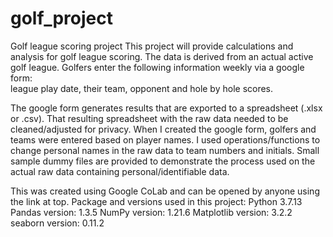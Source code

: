 # golf_project
Golf league scoring project
This project will provide calculations and analysis for golf league scoring. The data is derived from an actual active golf league. Golfers enter the following information weekly via a google form:  
    league play date, their team, opponent and hole by hole scores.
    
The google form generates results that are exported to a spreadsheet (.xlsx or .csv). That resulting spreadsheet with the raw data needed to be cleaned/adjusted for privacy.  When I created the google form, golfers and teams were entered based on player names.  I used operations/functions to change personal names in the raw data to team numbers and initials. Small sample dummy files are provided to demonstrate the process used on the actual raw data containing personal/identifiable data.

This was created using Google CoLab and can be opened by anyone using the link at top.
Package and versions used in this project:
Python 3.7.13
Pandas version: 1.3.5
NumPy version: 1.21.6
Matplotlib version: 3.2.2
seaborn version: 0.11.2
